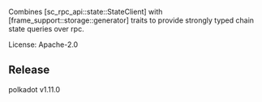 Combines [sc_rpc_api::state::StateClient] with [frame_support::storage::generator] traits
to provide strongly typed chain state queries over rpc.

License: Apache-2.0


## Release

polkadot v1.11.0

